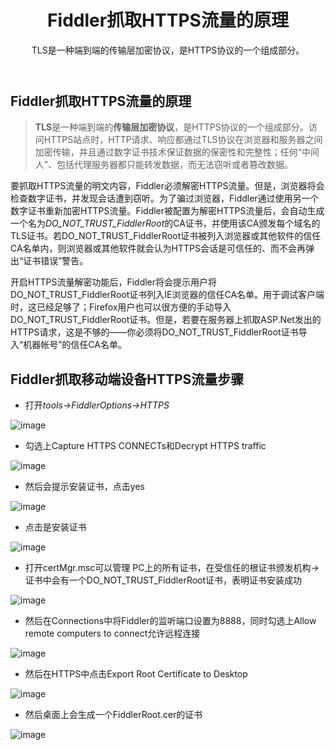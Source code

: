 ﻿---
layout:		post
title: 		"Fiddler抓取HTTPS流量的原理"
subtitle:	"TLS是一种端到端的传输层加密协议，是HTTPS协议的一个组成部分。"
catalog:	true
tags: 		[Window, Fiddler, Https, 前端, ]
---


## Fiddler抓取HTTPS流量的原理

> **TLS**是一种端到端的**传输层加密协议**，是HTTPS协议的一个组成部分。访问HTTPS站点时，HTTP请求、响应都通过TLS协议在浏览器和服务器之间加密传输，并且通过数字证书技术保证数据的保密性和完整性；任何“中间人”、包括代理服务器都只能转发数据，而无法窃听或者篡改数据。


要抓取HTTPS流量的明文内容，Fiddler必须解密HTTPS流量。但是，浏览器将会检查数字证书，并发现会话遭到窃听。为了骗过浏览器，Fiddler通过使用另一个数字证书重新加密HTTPS流量。Fiddler被配置为解密HTTPS流量后，会自动生成一个名为*DO_NOT_TRUST_FiddlerRoot*的CA证书，并使用该CA颁发每个域名的TLS证书。若DO_NOT_TRUST_FiddlerRoot证书被列入浏览器或其他软件的信任CA名单内，则浏览器或其他软件就会认为HTTPS会话是可信任的、而不会再弹出“证书错误”警告。

开启HTTPS流量解密功能后，Fiddler将会提示用户将DO_NOT_TRUST_FiddlerRoot证书列入IE浏览器的信任CA名单。用于调试客户端时，这已经足够了；Firefox用户也可以很方便的手动导入DO_NOT_TRUST_FiddlerRoot证书。但是，若要在服务器上抓取ASP.Net发出的HTTPS请求，这是不够的——你必须将DO_NOT_TRUST_FiddlerRoot证书导入“机器帐号”的信任CA名单。

## Fiddler抓取移动端设备HTTPS流量步骤
- 打开*tools->FiddlerOptions->HTTPS*


![image](http://oc26wuqdw.bkt.clouddn.com/1.png)
- 勾选上Capture HTTPS CONNECTs和Decrypt HTTPS traffic

![image](http://oc26wuqdw.bkt.clouddn.com/2.png)
- 然后会提示安装证书，点击yes

![image](http://oc26wuqdw.bkt.clouddn.com/3.png)
- 点击是安装证书

![image](http://oc26wuqdw.bkt.clouddn.com/4.png)
- 打开certMgr.msc可以管理  PC上的所有证书，在受信任的根证书颁发机构->证书中会有一个DO_NOT_TRUST_FiddlerRoot证书，表明证书安装成功

![image](http://oc26wuqdw.bkt.clouddn.com/5.png)
- 然后在Connections中将Fiddler的监听端口设置为8888，同时勾选上Allow remote computers to connect允许远程连接

![image](http://oc26wuqdw.bkt.clouddn.com/6.png)
- 然后在HTTPS中点击Export Root Certificate to Desktop

![image](http://oc26wuqdw.bkt.clouddn.com/7.png)
- 然后桌面上会生成一个FiddlerRoot.cer的证书

![image](http://oc26wuqdw.bkt.clouddn.com/8.png)